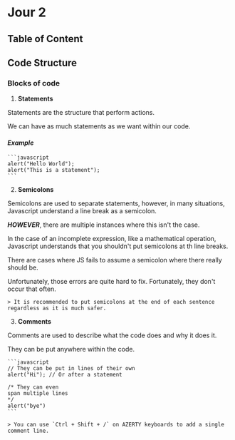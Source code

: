 # Jour 2

## Table of Content

## Code Structure

### Blocks of code

1. **Statements**

Statements are the structure that perform actions.

We can have as much statements as we want within our code.

#### *Example*

    ```javascript
    alert("Hello World");
    alert("This is a statement");
    ```

2. **Semicolons**

Semicolons are used to separate statements, however, in many situations, Javascript understand a line break as a semicolon.

***HOWEVER***, there are multiple instances where this isn't the case.

In the case of an incomplete expression, like a mathematical operation, Javascript understands that you shouldn't put semicolons at th line breaks.

There are cases where JS fails to assume a semicolon where there really should be.

Unfortunately, those errors are quite hard to fix. Fortunately, they don't occur that often.

    > It is recommended to put semicolons at the end of each sentence regardless as it is much safer.

3. **Comments**

Comments are used to describe what the code does and why it does it.

They can be put anywhere within the code.

    ```javascript
    // They can be put in lines of their own
    alert("Hi"); // Or after a statement

    /* They can even
    span multiple lines
    */
    alert("bye")
    ```

    > You can use `Ctrl + Shift + /` on AZERTY keyboards to add a single comment line.
